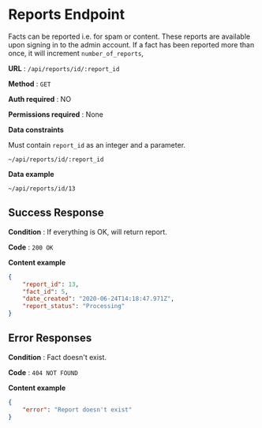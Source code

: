 # Reports Endpoint

Facts can be reported i.e. for spam or content. These reports are available upon signing in to the admin account. If a fact has been reported more than once, it will increment `number_of_reports`,

**URL** : `/api/reports/id/:report_id`

**Method** : `GET`

**Auth required** : NO

**Permissions required** : None

**Data constraints**

Must contain `report_id` as an integer and a parameter.

`~/api/reports/id/:report_id`

**Data example**

`~/api/reports/id/13`

## Success Response

**Condition** : If everything is OK, will return report.

**Code** : `200 OK`

**Content example**

```json
{
    "report_id": 13,
    "fact_id": 5,
    "date_created": "2020-06-24T14:18:47.971Z",
    "report_status": "Processing"
}
```

## Error Responses

**Condition** : Fact doesn't exist.

**Code** : `404 NOT FOUND`

**Content example**

```json
{
    "error": "Report doesn't exist"
}
```
